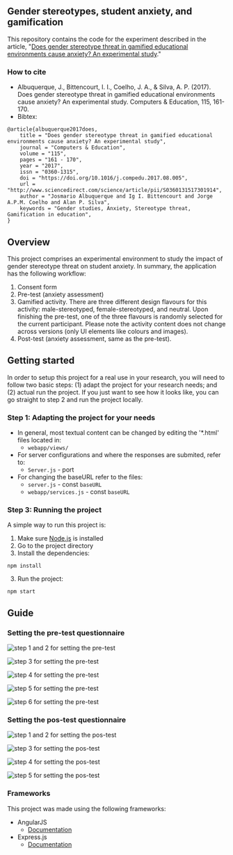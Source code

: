 ## Gender stereotypes, student anxiety, and gamification


This repository contains the code for the experiment described in the article, "[Does gender stereotype threat in gamified educational environments cause anxiety? An experimental study](https://www.sciencedirect.com/science/article/abs/pii/S0360131517301914)."

### How to cite
* Albuquerque, J., Bittencourt, I. I., Coelho, J. A., & Silva, A. P. (2017). Does gender stereotype threat in gamified educational environments cause anxiety? An experimental study. Computers & Education, 115, 161-170.
* Bibtex:
```
@article{albuquerque2017does,
	title = "Does gender stereotype threat in gamified educational environments cause anxiety? An experimental study",
	journal = "Computers & Education",
	volume = "115",
	pages = "161 - 170",
	year = "2017",
	issn = "0360-1315",
	doi = "https://doi.org/10.1016/j.compedu.2017.08.005",
	url = "http://www.sciencedirect.com/science/article/pii/S0360131517301914",
	author = "Josmario Albuquerque and Ig I. Bittencourt and Jorge A.P.M. Coelho and Alan P. Silva",
	keywords = "Gender studies, Anxiety, Stereotype threat, Gamification in education",
}
```

## Overview
This project comprises an experimental environment to study the impact of gender stereotype threat on student anxiety. In summary, the application has the following workflow:
1. Consent form
2. Pre-test (anxiety assessment)
3. Gamified activity. There are three different design flavours for this activity: male-stereotyped, female-stereotyped, and neutral. Upon finishing the pre-test, one of the three flavours is randomly selected for the current participant. Please note the activity content does not change across versions (only UI elements like colours and images).
4. Post-test (anxiety assessment, same as the pre-test).


## Getting started

In order to setup this project for a real use in your research, you will need to follow two basic steps: (1) adapt the project for your research needs; and (2) actual run the project. If you just want to see how it looks like, you can go straight to step 2 and run the project locally.  

### Step 1: Adapting the project for your needs

* In general, most textual content can be changed by editing the '*.html' files located in:
	* `webapp/views/`
* For server configurations and where the responses are submited, refer to:
	* `Server.js` - port 
* For changing the baseURL refer to the files:
    * `server.js` - const `baseURL`
    * `webapp/services.js`  - const `baseURL`

### Step 3: Running the project
A simple way to run this project is:

1. Make sure [Node.js](https://nodejs.org/) is installed
2. Go to the project directory
2. Install the dependencies:
```
npm install
```
3. Run the project:
```
npm start
```

## Guide

### Setting the pre-test questionnaire

![step 1 and 2 for setting the pre-test](imgs/pre-1-2.png)

![step 3 for setting the pre-test](imgs/pre-3.png)

![step 4 for setting the pre-test](imgs/pre-4.png)

![step 5 for setting the pre-test](imgs/pre-5.png)

![step 6 for setting the pre-test](imgs/pre-6.png)

### Setting the pos-test questionnaire

![step 1 and 2 for setting the pos-test](imgs/pos-1-2.png)

![step 3 for setting the pos-test](imgs/pos-3.png)

![step 4 for setting the pos-test](imgs/pos-4.png)

![step 5 for setting the pos-test](imgs/pos-5.png)


### Frameworks
This project was made using the following frameworks:

* AngularJS
	* [Documentation](https://material.angularjs.org/latest/)
* Express.js
	* [Documentation](https://expressjs.com/en/4x/api.html)
